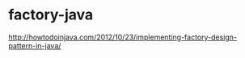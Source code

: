 factory-java
============

http://howtodoinjava.com/2012/10/23/implementing-factory-design-pattern-in-java/
